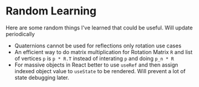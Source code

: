 # Random Learning

Here are some random things I've learned that could be useful. Will update periodically

* Quaternions cannot be used for reflections only rotation use cases
* An efficient way to do matrix multiplication for Rotation Matrix `R` and list of vertices `p` is `p * R.T` instead of interating `p`  and doing `p_n * R`
* For massive objects in React better to use `useRef` and then assign indexed object value to `useState` to be rendered. Will prevent a lot of state debugging later.
